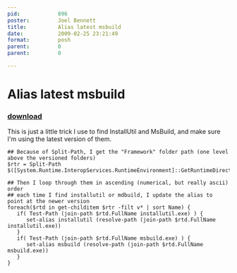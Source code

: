 ```yaml
---
pid:            896
poster:         Joel Bennett
title:          Alias latest msbuild
date:           2009-02-25 23:21:49
format:         posh
parent:         0
parent:         0

---
```


# Alias latest msbuild

### [download](896.ps1)

This is just a little trick I use to find InstallUtil and MsBuild, and make sure I'm using the latest version of them.

```posh
## Because of Split-Path, I get the "Framework" folder path (one level above the versioned folders)
$rtr = Split-Path $([System.Runtime.InteropServices.RuntimeEnvironment]::GetRuntimeDirectory())

## Then I loop through them in ascending (numerical, but really ascii) order
## each time I find installutil or mdbuild, I update the alias to point at the newer version
foreach($rtd in get-childitem $rtr -filt v* | sort Name) {
   if( Test-Path (join-path $rtd.FullName installutil.exe) ) {
      set-alias installutil (resolve-path (join-path $rtd.FullName installutil.exe))
   }
   if( Test-Path (join-path $rtd.FullName msbuild.exe) ) {
      set-alias msbuild (resolve-path (join-path $rtd.FullName msbuild.exe))
   }
}

```
